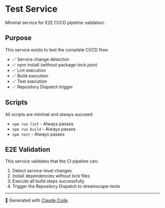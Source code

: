 # Test Service

Minimal service for E2E CI/CD pipeline validation.

## Purpose

This service exists to test the complete CI/CD flow:
- ✅ Service change detection
- ✅ npm install (without package-lock.json)
- ✅ Lint execution
- ✅ Build execution
- ✅ Test execution
- ✅ Repository Dispatch trigger

## Scripts

All scripts are minimal and always succeed:
- `npm run lint` - Always passes
- `npm run build` - Always passes
- `npm test` - Always passes

## E2E Validation

This service validates that the CI pipeline can:
1. Detect service-level changes
2. Install dependencies without lock files
3. Execute all build steps successfully
4. Trigger the Repository Dispatch to dreamscape-tests

---

🤖 Generated with [Claude Code](https://claude.com/claude-code)
